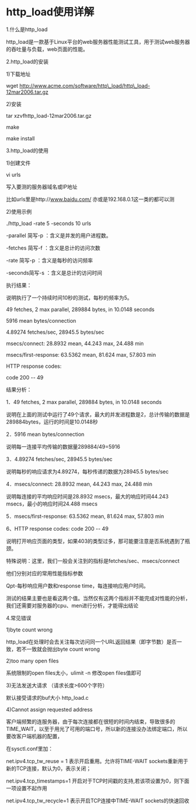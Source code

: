 # http\_load使用详解

1.什么是http\_load

http\_load是一款基于Linux平台的web服务器性能测试工具，用于测试web服务器的吞吐量与负载，web页面的性能。



2.http\_load的安装

1\)下载地址

wget http://www.acme.com/software/http\_load/http\_load-12mar2006.tar.gz

2\)安装

tar xzvfhttp\_load-12mar2006.tar.gz

make

make install



3.http\_load的使用

1\)创建文件

vi urls

写入要测的服务器域名或IP地址

比如urls里是http://www.baidu.com/ 亦或是192.168.0.1这一类的都可以测



2\)使用示例

./http\_load -rate 5 -seconds 10 urls



-parallel 简写-p ：含义是并发的用户进程数。

-fetches 简写-f ：含义是总计的访问次数

-rate 简写-p ：含义是每秒的访问频率

-seconds简写-s ：含义是总计的访问时间



执行结果：

说明执行了一个持续时间10秒的测试，每秒的频率为5。

49 fetches, 2 max parallel, 289884 bytes, in 10.0148 seconds

5916 mean bytes/connection

4.89274 fetches/sec, 28945.5 bytes/sec

msecs/connect: 28.8932 mean, 44.243 max, 24.488 min

msecs/first-response: 63.5362 mean, 81.624 max, 57.803 min

HTTP response codes:

code 200 -- 49



结果分析：

1．49 fetches, 2 max parallel, 289884 bytes, in 10.0148 seconds

说明在上面的测试中运行了49个请求，最大的并发进程数是2，总计传输的数据是289884bytes，运行的时间是10.0148秒

2．5916 mean bytes/connection

说明每一连接平均传输的数据量289884/49=5916

3．4.89274 fetches/sec, 28945.5 bytes/sec

说明每秒的响应请求为4.89274，每秒传递的数据为28945.5 bytes/sec

4．msecs/connect: 28.8932 mean, 44.243 max, 24.488 min

说明每连接的平均响应时间是28.8932 msecs，最大的响应时间44.243 msecs，最小的响应时间24.488 msecs

5．msecs/first-response: 63.5362 mean, 81.624 max, 57.803 min 

6、HTTP response codes: code 200 -- 49

说明打开响应页面的类型，如果403的类型过多，那可能要注意是否系统遇到了瓶颈。

特殊说明：这里，我们一般会关注到的指标是fetches/sec、msecs/connect

他们分别对应的常用性能指标参数

Qpt-每秒响应用户数和response time，每连接响应用户时间。

测试的结果主要也是看这两个值。当然仅有这两个指标并不能完成对性能的分析，我们还需要对服务器的cpu、men进行分析，才能得出结论



4.常见错误

1\)byte count wrong

http\_load在处理时会去关注每次访问同一个URL返回结果（即字节数）是否一致，若不一致就会抛出byte count wrong



2\)too many open files

系统限制的open files太小，ulimit -n 修改open files值即可



3\)无法发送大请求 （请求长度&gt;600个字符）

默认接受请求的buf大小 http\_load.c



4\)Cannot assign requested address

客户端频繁的连服务器，由于每次连接都在很短的时间内结束，导致很多的TIME\_WAIT，以至于用光了可用的端口号，所以新的连接没办法绑定端口，所以要改客户端机器的配置，

在sysctl.conf里加：

net.ipv4.tcp\_tw\_reuse = 1 表示开启重用。允许将TIME-WAIT sockets重新用于新的TCP连接，默认为0，表示关闭；

net.ipv4.tcp\_timestamps=1 开启对于TCP时间戳的支持,若该项设置为0，则下面一项设置不起作用

net.ipv4.tcp\_tw\_recycle=1 表示开启TCP连接中TIME-WAIT sockets的快速回收

